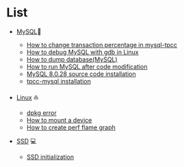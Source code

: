 # List 


- [MySQL](https://github.com/kyongs/How-To/tree/main/MySQL)👻
  - [How to change transaction percentage in mysql-tpcc](https://github.com/kyongs/How-To/blob/main/MySQL/how_to_change_transaction_percentage_in_mysql_tpcc.md)
  - [How to debug MySQL with gdb in Linux](https://github.com/kyongs/How-To/blob/main/MySQL/how_to_debug_mysql_with_gdb.md)
  - [How to dump database(MySQL)](https://github.com/kyongs/How-To/blob/main/MySQL/how_to_dump_database.md)
  - [How to run MySQL after code modification](https://github.com/kyongs/How-To/blob/main/MySQL/how_to_run_mysql_after_code_modification.md)
  - [MySQL 8.0.28 source code installation](https://github.com/kyongs/How-To/blob/main/MySQL/mysql_8_0_28_installation_with_source_code.md)
  - [tpcc-mysql installation](https://github.com/kyongs/How-To/blob/main/MySQL/tpcc_mysql_installation.md)
  
- [Linux](https://github.com/kyongs/How-To/tree/main/Linux) ⛵️
  - [dpkg error](https://github.com/kyongs/How-To/blob/main/Linux/dpkg_error.md)
  - [How to mount a device](https://github.com/kyongs/How-To/blob/main/Linux/how_to_mount_a_device.md)
  - [How to create perf flame graph](https://github.com/kyongs/How-To/blob/main/Linux/perf.md)
  
 
  
- [SSD](https://github.com/kyongs/How-To/tree/main/SSD) 💻
  - [SSD initialization](https://github.com/kyongs/How-To/blob/main/SSD/SSD_initialization.md)
